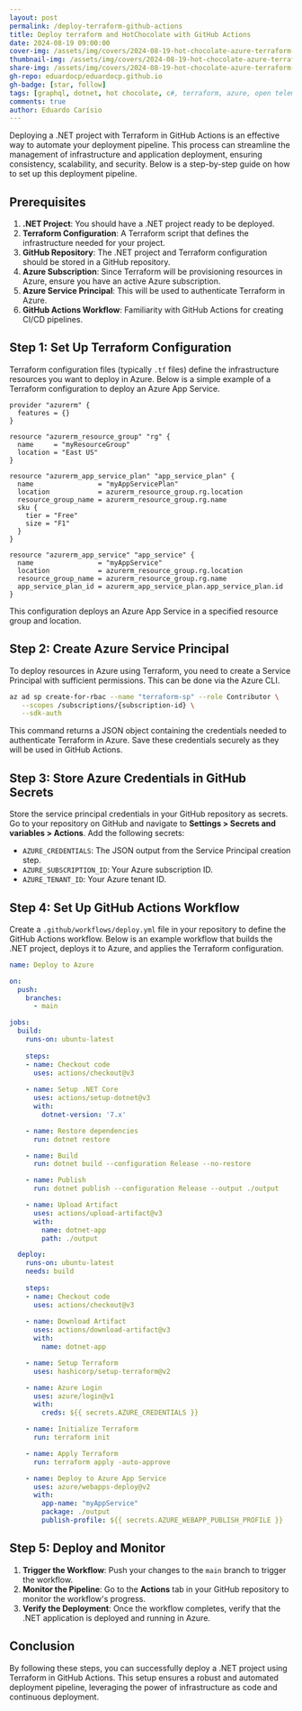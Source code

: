 ```yaml
---
layout: post
permalink: /deploy-terraform-github-actions
title: Deploy terraform and HotChocolate with GitHub Actions
date: 2024-08-19 09:00:00
cover-img: /assets/img/covers/2024-08-19-hot-chocolate-azure-terraform-observability.png
thumbnail-img: /assets/img/covers/2024-08-19-hot-chocolate-azure-terraform-observability.png
share-img: /assets/img/covers/2024-08-19-hot-chocolate-azure-terraform-observability.png
gh-repo: eduardocp/eduardocp.github.io
gh-badge: [star, follow]
tags: [graphql, dotnet, hot chocolate, c#, terraform, azure, open telemetry, observability]
comments: true
author: Eduardo Carísio
---
```


Deploying a .NET project with Terraform in GitHub Actions is an effective way to automate your deployment pipeline. This process can streamline the management of infrastructure and application deployment, ensuring consistency, scalability, and security. Below is a step-by-step guide on how to set up this deployment pipeline.

## Prerequisites
1. **.NET Project**: You should have a .NET project ready to be deployed.
2. **Terraform Configuration**: A Terraform script that defines the infrastructure needed for your project.
3. **GitHub Repository**: The .NET project and Terraform configuration should be stored in a GitHub repository.
4. **Azure Subscription**: Since Terraform will be provisioning resources in Azure, ensure you have an active Azure subscription.
5. **Azure Service Principal**: This will be used to authenticate Terraform in Azure.
6. **GitHub Actions Workflow**: Familiarity with GitHub Actions for creating CI/CD pipelines.

## Step 1: Set Up Terraform Configuration

Terraform configuration files (typically `.tf` files) define the infrastructure resources you want to deploy in Azure. Below is a simple example of a Terraform configuration to deploy an Azure App Service.

```hcl
provider "azurerm" {
  features = {}
}

resource "azurerm_resource_group" "rg" {
  name     = "myResourceGroup"
  location = "East US"
}

resource "azurerm_app_service_plan" "app_service_plan" {
  name                = "myAppServicePlan"
  location            = azurerm_resource_group.rg.location
  resource_group_name = azurerm_resource_group.rg.name
  sku {
    tier = "Free"
    size = "F1"
  }
}

resource "azurerm_app_service" "app_service" {
  name                = "myAppService"
  location            = azurerm_resource_group.rg.location
  resource_group_name = azurerm_resource_group.rg.name
  app_service_plan_id = azurerm_app_service_plan.app_service_plan.id
}
```

This configuration deploys an Azure App Service in a specified resource group and location.

## Step 2: Create Azure Service Principal

To deploy resources in Azure using Terraform, you need to create a Service Principal with sufficient permissions. This can be done via the Azure CLI.

```bash
az ad sp create-for-rbac --name "terraform-sp" --role Contributor \
   --scopes /subscriptions/{subscription-id} \
   --sdk-auth
```

This command returns a JSON object containing the credentials needed to authenticate Terraform in Azure. Save these credentials securely as they will be used in GitHub Actions.

## Step 3: Store Azure Credentials in GitHub Secrets

Store the service principal credentials in your GitHub repository as secrets. Go to your repository on GitHub and navigate to **Settings > Secrets and variables > Actions**. Add the following secrets:

- `AZURE_CREDENTIALS`: The JSON output from the Service Principal creation step.
- `AZURE_SUBSCRIPTION_ID`: Your Azure subscription ID.
- `AZURE_TENANT_ID`: Your Azure tenant ID.

## Step 4: Set Up GitHub Actions Workflow

Create a `.github/workflows/deploy.yml` file in your repository to define the GitHub Actions workflow. Below is an example workflow that builds the .NET project, deploys it to Azure, and applies the Terraform configuration.

```yaml
name: Deploy to Azure

on:
  push:
    branches:
      - main

jobs:
  build:
    runs-on: ubuntu-latest
    
    steps:
    - name: Checkout code
      uses: actions/checkout@v3
      
    - name: Setup .NET Core
      uses: actions/setup-dotnet@v3
      with:
        dotnet-version: '7.x'

    - name: Restore dependencies
      run: dotnet restore

    - name: Build
      run: dotnet build --configuration Release --no-restore

    - name: Publish
      run: dotnet publish --configuration Release --output ./output

    - name: Upload Artifact
      uses: actions/upload-artifact@v3
      with:
        name: dotnet-app
        path: ./output

  deploy:
    runs-on: ubuntu-latest
    needs: build
    
    steps:
    - name: Checkout code
      uses: actions/checkout@v3
    
    - name: Download Artifact
      uses: actions/download-artifact@v3
      with:
        name: dotnet-app

    - name: Setup Terraform
      uses: hashicorp/setup-terraform@v2

    - name: Azure Login
      uses: azure/login@v1
      with:
        creds: ${{ secrets.AZURE_CREDENTIALS }}

    - name: Initialize Terraform
      run: terraform init

    - name: Apply Terraform
      run: terraform apply -auto-approve

    - name: Deploy to Azure App Service
      uses: azure/webapps-deploy@v2
      with:
        app-name: "myAppService"
        package: ./output
        publish-profile: ${{ secrets.AZURE_WEBAPP_PUBLISH_PROFILE }}
```

## Step 5: Deploy and Monitor

1. **Trigger the Workflow**: Push your changes to the `main` branch to trigger the workflow.
2. **Monitor the Pipeline**: Go to the **Actions** tab in your GitHub repository to monitor the workflow's progress.
3. **Verify the Deployment**: Once the workflow completes, verify that the .NET application is deployed and running in Azure.

## Conclusion

By following these steps, you can successfully deploy a .NET project using Terraform in GitHub Actions. This setup ensures a robust and automated deployment pipeline, leveraging the power of infrastructure as code and continuous deployment.
